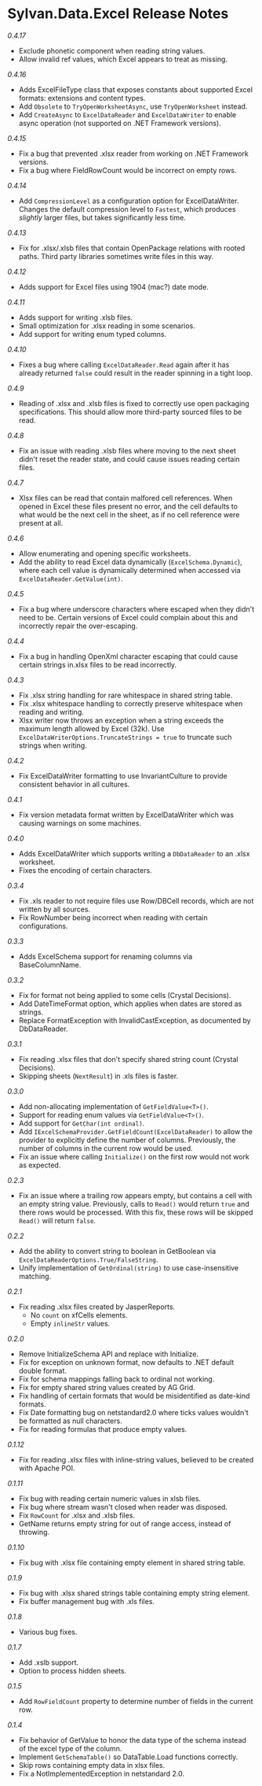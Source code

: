 # Sylvan.Data.Excel Release Notes

_0.4.17_
- Exclude phonetic component when reading string values.
- Allow invalid ref values, which Excel appears to treat as missing. 

_0.4.16_
- Adds ExcelFileType class that exposes constants about supported Excel formats: extensions and content types.
- Add `Obsolete` to `TryOpenWorksheetAsync`, use `TryOpenWorksheet` instead.
- Add `CreateAsync` to `ExcelDataReader` and `ExcelDataWriter` to enable async operation (not supported on .NET Framework versions).

_0.4.15_
- Fix a bug that prevented .xlsx reader from working on .NET Framework versions.
- Fix a bug where FieldRowCount would be incorrect on empty rows.

_0.4.14_
- Add `CompressionLevel` as a configuration option for ExcelDataWriter.
    Changes the default compression level to `Fastest`, which produces 
    *slightly* larger files, but takes significantly less time.

_0.4.13_
- Fix for .xlsx/.xlsb files that contain OpenPackage relations with rooted paths.
   Third party libraries sometimes write files in this way.

_0.4.12_
- Adds support for Excel files using 1904 (mac?) date mode.

_0.4.11_
 - Adds support for writing .xlsb files.
 - Small optimization for .xlsx reading in some scenarios.
 - Add support for writing enum typed columns.

_0.4.10_
 - Fixes a bug where calling `ExcelDataReader.Read` again after it has already returned `false` could 
   result in the reader spinning in a tight loop.

_0.4.9_
 - Reading of .xlsx and .xlsb files is fixed to correctly use open packaging specifications.
   This should allow more third-party sourced files to be read.

_0.4.8_
 - Fix an issue with reading .xlsb files where moving to the next sheet didn't reset the reader state,
   and could cause issues reading certain files.

_0.4.7_
 - Xlsx files can be read that contain malfored cell references. 
    When opened in Excel these files present no error, and the cell defaults to what would be 
    the next cell in the sheet, as if no cell reference were present at all.

_0.4.6_
  - Allow enumerating and opening specific worksheets.
  - Add the ability to read Excel data dynamically (`ExcelSchema.Dynamic`), where each cell
    value is dynamically determined when accessed via `ExcelDataReader.GetValue(int)`.

_0.4.5_
  - Fix a bug where underscore characters where escaped when they didn't need to be. 
    Certain versions of Excel could complain about this and incorrectly repair the over-escaping.

_0.4.4_
  - Fix a bug in handling OpenXml character escaping that could cause certain strings in.xlsx files
   to be read incorrectly.

_0.4.3_
  - Fix .xlsx string handling for rare whitespace in shared string table.
  - Fix .xlsx whitespace handling to correctly preserve whitespace when reading and writing.
  - Xlsx writer now throws an exception when a string exceeds the maximum length allowed by Excel (32k).
      Use `ExcelDataWriterOptions.TruncateStrings = true` to truncate such strings when writing.

_0.4.2_
  - Fix ExcelDataWriter formatting to use InvariantCulture to provide consistent behavior in all cultures.

_0.4.1_
  - Fix version metadata format written by ExcelDataWriter which was causing warnings on some machines.

_0.4.0_
  - Adds ExcelDataWriter which supports writing a `DbDataReader` to an .xlsx worksheet.
  - Fixes the encoding of certain characters.

_0.3.4_
  - Fix .xls reader to not require files use Row/DBCell records, which are not written by all sources.
  - Fix RowNumber being incorrect when reading with certain configurations.

_0.3.3_
  - Adds ExcelSchema support for renaming columns via BaseColumnName.

_0.3.2_
  - Fix for format not being applied to some cells (Crystal Decisions).
  - Add DateTimeFormat option, which applies when dates are stored as strings.
  - Replace FormatException with InvalidCastException, as documented by DbDataReader.

_0.3.1_
  - Fix reading .xlsx files that don't specify shared string count (Crystal Decisions).
  - Skipping sheets (`NextResult`) in .xls files is faster.

_0.3.0_
  - Add non-allocating implementation of `GetFieldValue<T>()`.
  - Support for reading enum values via `GetFieldValue<T>()`.
  - Add support for `GetChar(int ordinal)`.
  - Add `IExcelSchemaProvider.GetFieldCount(ExcelDataReader)` to allow the provider to explicitly
    define the number of columns. Previously, the number of columns in the current row would be used.
  - Fix an issue where calling `Initialize()` on the first row would not work as expected.

_0.2.3_
  - Fix an issue where a trailing row appears empty, but contains a cell with an empty string value. 
    Previously, calls to `Read()` would return `true` and there rows would be processed. 
    With this fix, these rows will be skipped `Read()` will return `false`.

_0.2.2_
  - Add the ability to convert string to boolean in GetBoolean via `ExcelDataReaderOptions.True/FalseString`.
  - Unify implementation of `GetOrdinal(string)` to use case-insensitive matching.

_0.2.1_
- Fix reading .xlsx files created by JasperReports.
  - No `count` on xfCells elements.
  - Empty `inlineStr` values.

_0.2.0_
- Remove InitializeSchema API and replace with Initialize.
- Fix for exception on unknown format, now defaults to .NET default double format.
- Fix for schema mappings falling back to ordinal not working.
- Fix for empty shared string values created by AG Grid.
- Fix handling of certain formats that would be misidentified as date-kind formats.
- Fix Date formatting bug on netstandard2.0 where ticks values wouldn't be formatted as null characters.
- Fix for reading formulas that produce empty values.

_0.1.12_
- Fix for reading .xlsx files with inline-string values, believed to be created with Apache POI.

_0.1.11_
- Fix bug with reading certain numeric values in xlsb files.
- Fix bug where stream wasn't closed when reader was disposed.
- Fix `RowCount` for .xlsx and .xlsb files.
- GetName returns empty string for out of range access, instead of throwing.

_0.1.10_
- Fix bug with .xlsx file containing empty element in shared string table.

_0.1.9_
- Fix bug with .xlsx shared strings table containing empty string element.
- Fix buffer management bug with .xls files.

_0.1.8_
- Various bug fixes.

_0.1.7_
- Add .xslb support.
- Option to process hidden sheets.

_0.1.5_
- Add `RowFieldCount` property to determine number of fields in the current row.

_0.1.4_
- Fix behavior of GetValue to honor the data type of the schema instead of the excel type of the column.
- Implement `GetSchemaTable()` so DataTable.Load functions correctly.
- Skip rows containing empty data in xlsx files.
- Fix a NotImplementedException in netstandard 2.0.
